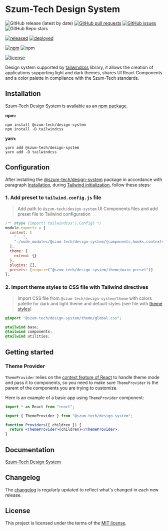 # Szum-Tech Design System

![GitHub release (latest by date)](https://img.shields.io/github/v/release/JanSzewczyk/design-system)
[![GitHub pull requests](https://img.shields.io/github/issues-pr/JanSzewczyk/design-system)](https://github.com/JanSzewczyk/design-system/pulls)
[![GitHub issues](https://img.shields.io/github/issues/JanSzewczyk/design-system)](https://github.com/JanSzewczyk/design-system/issues)
![GitHub Repo stars](https://img.shields.io/github/stars/JanSzewczyk/design-system?style=social)

[![released](https://github.com/JanSzewczyk/design-system/actions/workflows/publish.yml/badge.svg?branch=main)](https://github.com/JanSzewczyk/design-system/actions/workflows/publish.yml)
[![deployed](https://github.com/JanSzewczyk/design-system/actions/workflows/gh-deploy.yml/badge.svg?branch=main)](https://github.com/JanSzewczyk/design-system/actions/workflows/gh-deploy.yml)

[![npm](https://img.shields.io/npm/v/@szum-tech/design-system)](https://www.npmjs.com/package/@szum-tech/design-system)
![npm](https://img.shields.io/npm/dm/@szum-tech/design-system)

[![license](https://img.shields.io/badge/license-MIT-blue.svg)](https://github.com/JanSzewczyk/design-system/blob/main/LICENSE)

Design system supported by [tailwindcss](https://tailwindcss.com/) library, it allows the creation of applications supporting light and dark themes, shares UI React Components and a color palette in compliance with the Szum-Tech standards.

## Installation

Szum-Tech Design System is available as an [npm package](https://www.npmjs.com/package/@szum-tech/design-system).

**npm:**

```shell
npm install @szum-tech/design-system
npm install -D tailwindcss
```

**yarn:**

```shell
yarn add @szum-tech/design-system
yarn add -D tailwindcss
```

## Configuration

After installing the [@szum-tech/design-system](https://www.npmjs.com/package/@szum-tech/design-system) package in accordance with paragraph [Installation](#Installation), during [Tailwind initialization](https://tailwindcss.com/docs/installation), follow these steps:

### 1. Add preset to `tailwind.config.js` file

> Add path to `@szum-tech/design-system` UI Components files and add preset file to Tailwind configuration

```js
/** @type {import('tailwindcss').Config} */
module.exports = {
  content: [
    "...",
    "./node_modules/@szum-tech/design-system/{components,hooks,contexts}/**/*{js,ts,jsx,tsx}"
  ],
  theme: {
    extend: {}
  },
  plugins: [],
  presets: [require("@szum-tech/design-system/theme/main-preset")]
};
```

### 2. Import theme styles to CSS file with Tailwind directives

> Import CSS file from `@szum-tech/design-system/theme` with colors palette for dark and light theme and default styles (see file with [theme styles](https://github.com/JanSzewczyk/design-system/blob/main/src/theme/global.css))

```css
@import "@szum-tech/design-system/theme/global.css";

@tailwind base;
@tailwind components;
@tailwind utilities;
```

## Getting started

### Theme Provider

`ThemeProvider` relies on the [context feature of React](https://reactjs.org/docs/context.html) to handle theme mode and pass it to components, so you need to make sure `ThemeProvider` is the parent of the components you are trying to customize.

Here is an example of a basic app using `ThemeProvider` component:

```jsx
import * as React from "react";

import { ThemeProvider } from "@szum-tech/design-system";

function Providers({ children }) {
  return <ThemeProvider>{children}</ThemeProvider>;
}
```

## Documentation

[Szum-Tech Design System](https://janszewczyk.github.io/design-system)

## Changelog

The [changelog](https://github.com/JanSzewczyk/design-system/blob/main/CHANGELOG.md) is regularly updated to reflect what's changed in each new release.

## License

This project is licensed under the terms of the
[MIT license](https://github.com/JanSzewczyk/design-system/blob/main/LICENSE).
